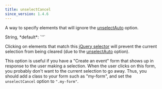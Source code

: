 ```yaml
---
title: unselectCancel
since_version: 1.4.6
---
```


A way to specify elements that will ignore the [unselectAuto](unselectAuto) option.

<div class='spec' markdown='1'>
String, *default*: `''`
</div>

Clicking on elements that match this [jQuery selector](http://api.jquery.com/category/selectors/) will prevent the current selection from being cleared (due to the [unselectAuto](unselectAuto) option).

This option is useful if you have a "Create an event" form that shows up in response to the user making a selection. When the user clicks on this form, you probably don't want to the current selection to go away. Thus, you should add a class to your form such as "my-form", and set the `unselectCancel` option to `".my-form"`.
